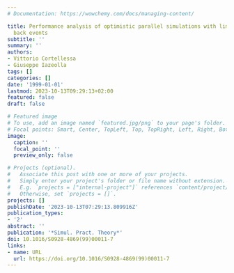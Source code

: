 ```yaml
---
# Documentation: https://wowchemy.com/docs/managing-content/

title: Performance analysis of optimistic parallel simulations with limited rolled
  back events
subtitle: ''
summary: ''
authors:
- Vittorio Cortellessa
- Giuseppe Iazeolla
tags: []
categories: []
date: '1999-01-01'
lastmod: 2023-10-13T09:29:13+02:00
featured: false
draft: false

# Featured image
# To use, add an image named `featured.jpg/png` to your page's folder.
# Focal points: Smart, Center, TopLeft, Top, TopRight, Left, Right, BottomLeft, Bottom, BottomRight.
image:
  caption: ''
  focal_point: ''
  preview_only: false

# Projects (optional).
#   Associate this post with one or more of your projects.
#   Simply enter your project's folder or file name without extension.
#   E.g. `projects = ["internal-project"]` references `content/project/deep-learning/index.md`.
#   Otherwise, set `projects = []`.
projects: []
publishDate: '2023-10-13T07:29:13.809916Z'
publication_types:
- '2'
abstract: ''
publication: '*Simul. Pract. Theory*'
doi: 10.1016/S0928-4869(99)00011-7
links:
- name: URL
  url: https://doi.org/10.1016/S0928-4869(99)00011-7
---
```

